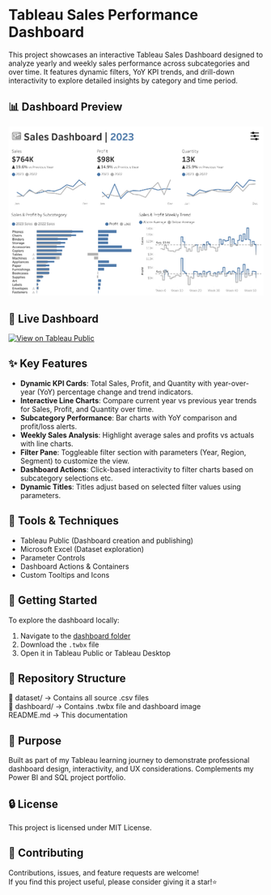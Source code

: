 # Tableau Sales Performance Dashboard
This project showcases an interactive Tableau Sales Dashboard designed to analyze yearly and weekly sales performance across subcategories and over time. It features dynamic filters, YoY KPI trends, and drill-down interactivity to explore detailed insights by category and time period.

## 📊 Dashboard Preview
![Sales Dashboard](https://github.com/k178412/tableau-sales-performance-dashboard/blob/main/dashboard/Sales%20Peformance%20Dashboard.png)

## 🔗 Live Dashboard
[![View on Tableau Public](https://img.shields.io/badge/View%20on-Tableau%20Public-blue?style=flat-square&logo=tableau)](https://public.tableau.com/views/SalesPeformanceDashboard_17524990294620/SalesDashboard)

## ✨ Key Features
- **Dynamic KPI Cards**: Total Sales, Profit, and Quantity with year-over-year (YoY) percentage change and trend indicators.
- **Interactive Line Charts**: Compare current year vs previous year trends for Sales, Profit, and Quantity over time.
- **Subcategory Performance**: Bar charts with YoY comparison and profit/loss alerts.
- **Weekly Sales Analysis**: Highlight average sales and profits vs actuals with line charts.
- **Filter Pane**: Toggleable filter section with parameters (Year, Region, Segment) to customize the view.
- **Dashboard Actions**: Click-based interactivity to filter charts based on subcategory selections etc.
- **Dynamic Titles**: Titles adjust based on selected filter values using parameters.

## 🧰 Tools & Techniques
- Tableau Public (Dashboard creation and publishing)
- Microsoft Excel (Dataset exploration)
- Parameter Controls
- Dashboard Actions & Containers
- Custom Tooltips and Icons

## 🚀 Getting Started
To explore the dashboard locally:
1. Navigate to the [dashboard folder](./dashboard)
2. Download the `.twbx` file
3. Open it in Tableau Public or Tableau Desktop

## 📁 Repository Structure
📂 dataset/ → Contains all source .csv files  
📂 dashboard/ → Contains .twbx file and dashboard image  
README.md → This documentation

## 📌 Purpose
Built as part of my Tableau learning journey to demonstrate professional dashboard design, interactivity, and UX considerations. Complements my Power BI and SQL project portfolio.

## 🔒 License
This project is licensed under MIT License.

## 🤝 Contributing
Contributions, issues, and feature requests are welcome!  
If you find this project useful, please consider giving it a star!⭐️

